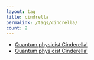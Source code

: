 ```yaml
---
layout: tag
title: cindrella
permalink: /tags/cindrella/
count: 2
---
```


- [Quantum physicist Cinderella!](https://mathewsachin.github.io/blog/2023/04/03/quantum-cindrella.html)
- [Quantum physicist Cinderella!](https://mathewsachin.github.io/blog/2023/04/03/quantum-cindrella.html)
